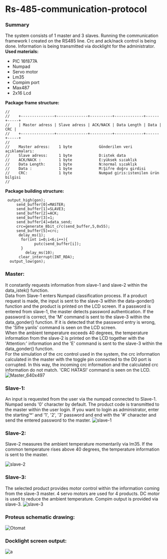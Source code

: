 # Rs-485-communication-protocol
### Summary
The system consists of 1 master and 3 slaves. Running the communication framework I created on the RS485 line. Crc and ack/nack control is being done. Information is being transmitted via docklight for the administrator.<br/> 
**Used materials:**
* PIC 16f877A
* Numpad
* Servo motor
* Lm35
* Compim port
* Max487
* 2x16 Lcd <br/> 

**Package frame structure:**
```
//
//    +---------------+--------------+----------+-------------+------+-----+
//    | Master adress | Slave adress | ACK/NACK | Data Length | Data | CRC |
//    +---------------+--------------+----------+-------------+------+-----+
//
//    Master adress:    1 byte            Gönderilen veri açıklamaları:
//    Slave adress:     1 byte            D:istek data
//    ACK/NACK :        1 byte            E:yüksek sıcaklık
//    Data Length:      1 byte            N:normal sıcaklık
//    Data :            1 byte            M:Şifre doğru girdisi
//    CRC:              1 byte            Numpad giris:istenilen ürün bilgisi
//

```

**Package building structure:**
```
 output_high(gon);
     send_buffer[0]=MASTER;
     send_buffer[1]=SLAVE3;
     send_buffer[2]=ACK;
     send_buffer[3]=1;
     send_buffer[4]=data_send;
     crc=generate_8bit_crc(send_buffer,5,0x55);
     send_buffer[5]=crc;
      delay_ms(1);
       for(int i=0;i<6;i++){
             putc(send_buffer[i]);
       }
         delay_ms(10);
      clear_interrupt(INT_RDA);
  output_low(gon);
```
### Master:
  It constantly requests information from slave-1 and slave-2 within the data_istek() function. <br/> Data from Slave-1 enters Numpad classification process. If a product request is made, the input is sent to the slave-3 within the data-gonder() function and the product is printed on the LCD screen. If a password is entered from slave-1, the master detects password authentication. If the password is correct, the 'M' command is sent to the slave-3 within the data_gonder() function. If it is detected that the password entry is wrong, the 'Sifre yanlis' command is seen on the LCD screen. <br/>
  When the ambient temperature exceeds 40 degrees, the temperature information from the slave-2 is printed on the LCD together with the 'Attention:' information and the 'E' command is sent to the slave-3 within the data_gonder() function. <br/>
  For the simulation of the crc control used in the system, the crc information calculated in the master with the toggle pin connected to the D0 port is corrupted. In this way, the incoming crc information and the calculated crc information do not match. 'CRC HATASI' command is seen on the LCD.   
![Master_640x497](https://user-images.githubusercontent.com/62069736/120207285-e9b56800-c234-11eb-9a9c-fdfc29cc507c.jpg)
### Slave-1: <br/>
An input is requested from the user via the numpad connected to Slave-1. Numpad sends '0' character by default. The product code is transmitted to the master within the user login. If you want to login as administrator, enter   the starting'*' and '1', '2', '3' password and end with the '#' character and send the entered password to the master. 
![slave-1](https://user-images.githubusercontent.com/62069736/120206908-70b61080-c234-11eb-8c40-a8486c418038.PNG)
### Slave-2: <br/>
Slave-2 measures the ambient temperature momentarily via lm35. If the common temperature rises above 40 degrees, the temperature information is sent to the master. 

![slave-2](https://user-images.githubusercontent.com/62069736/120208075-cccd6480-c235-11eb-8e2f-53df6ef0d250.PNG)
### Slave-3: <br/>
The selected product provides motor control within the information coming from the slave-3 master. 4 servo motors are used for 4 products. DC motor is used to reduce the ambient temperature. Compim output is provided via slave-3. 
![slave-3](https://user-images.githubusercontent.com/62069736/120207411-0d78ae00-c235-11eb-9dbe-510ee76bf351.PNG)
### Proteus schematic drawing:  <br/>
![Otomat](https://user-images.githubusercontent.com/62069736/120207788-84ae4200-c235-11eb-8dd8-b8f2ec801f51.png)
### Docklight screen output: <br/>
![a](https://user-images.githubusercontent.com/62069736/120208492-35b4dc80-c236-11eb-8f8e-1cbe7f12e4b9.png)
